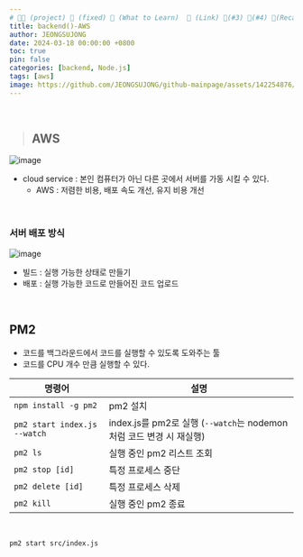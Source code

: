 ```yaml
---
# 👨‍💻 (project) 📌 (fixed) 📖 (What to Learn)  🌱 (Link) 🧷(#3) 📌(#4) 👀(Recap)
title: backend()-AWS
author: JEONGSUJONG
date: 2024-03-18 00:00:00 +0800
toc: true
pin: false
categories: [backend, Node.js]
tags: [aws]
image: https://github.com/JEONGSUJONG/github-mainpage/assets/142254876/63a46f26-e1ae-489a-a5ce-154f4d4aa987
---
```


<br>

> ## AWS

![image](https://github.com/JEONGSUJONG/github-mainpage/assets/142254876/1476c5b3-ac2a-4dfd-aceb-48a7913e1d77)

- cloud service : 본인 컴퓨터가 아닌 다른 곳에서 서버를 가동 시킬 수 있다.
  - AWS : 저렴한 비용, 배포 속도 개선, 유지 비용 개선

<br>

### 서버 배포 방식

![image](https://github.com/JEONGSUJONG/github-mainpage/assets/142254876/267be03e-e8e3-4980-b906-b778ca4b050c)

- 빌드 : 실행 가능한 상태로 만들기
- 배포 : 실행 가능한 코드로 만들어진 코드 업로드

<br>

## PM2

- 코드를 백그라운드에서 코드를 실행할 수 있도록 도와주는 툴
- 코드를 CPU 개수 만큼 실행할 수 있다.

| 명령어                       | 설명                                                                 |
| ---------------------------- | -------------------------------------------------------------------- |
| `npm install -g pm2`         | pm2 설치                                                             |
| `pm2 start index.js --watch` | index.js를 pm2로 실행 (`--watch`는 nodemon 처럼 코드 변경 시 재실행) |
| `pm2 ls`                     | 실행 중인 pm2 리스트 조회                                            |
| `pm2 stop [id]`              | 특정 프로세스 중단                                                   |
| `pm2 delete [id]`            | 특정 프로세스 삭제                                                   |
| `pm2 kill`                   | 실행 중인 pm2 종료                                                   |

<br>

`pm2 start src/index.js`
